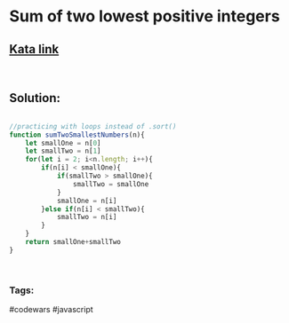 # Sum of two lowest positive integers



[1]: https://www.codewars.com/kata/558fc85d8fd1938afb000014/solutions/javascript
## [Kata link][1]

&nbsp;


## **Solution:**

<!-- code below -->

```javascript

//practicing with loops instead of .sort()
function sumTwoSmallestNumbers(n){
    let smallOne = n[0]
    let smallTwo = n[1]
    for(let i = 2; i<n.length; i++){
        if(n[i] < smallOne){
            if(smallTwo > smallOne){
                smallTwo = smallOne
            }
            smallOne = n[i]
        }else if(n[i] < smallTwo){
            smallTwo = n[i]
        }
    }
    return smallOne+smallTwo
}

```

&nbsp;


### Tags:
#codewars #javascript